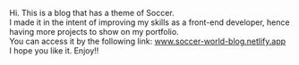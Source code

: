 Hi. This is a blog that has a theme of Soccer.<br>
I made it in the intent of improving my skills as a front-end developer, hence having more projects to show on my portfolio.<br>
You can access it by the following link: www.soccer-world-blog.netlify.app<br>
I hope you like it. Enjoy!!<br>

